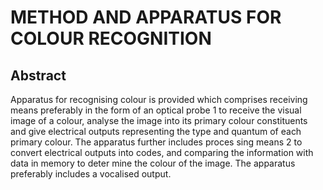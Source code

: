 # METHOD AND APPARATUS FOR COLOUR RECOGNITION

## Abstract
Apparatus for recognising colour is provided which comprises receiving means preferably in the form of an optical probe 1 to receive the visual image of a colour, analyse the image into its primary colour constituents and give electrical outputs representing the type and quantum of each primary colour. The apparatus further includes proces sing means 2 to convert electrical outputs into codes, and comparing the information with data in memory to deter mine the colour of the image. The apparatus preferably includes a vocalised output.